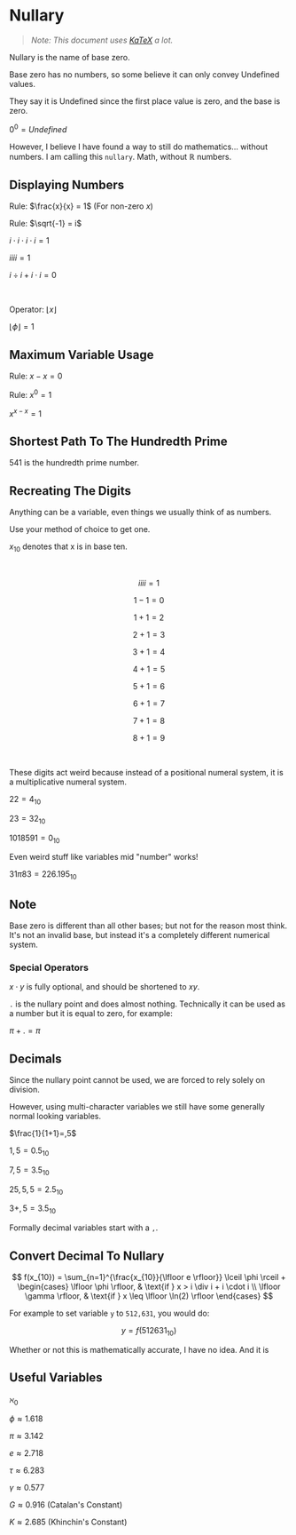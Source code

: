 # Nullary
> *Note: This document uses [KaTeX](https://katex.org/#demo) a lot.*

Nullary is the name of base zero.

Base zero has no numbers, so some believe it can only convey Undefined values.

They say it is Undefined since the first place value is zero, and the base is zero.

$0^{0} = Undefined$

However, I believe I have found a way to still do mathematics... without numbers. I am calling this `nullary`. Math, without $ℝ$ numbers.

## Displaying Numbers
Rule: $\frac{x}{x} = 1$ (For non-zero $x$)

Rule: $\sqrt{-1} = i$

$i \cdot i \cdot i \cdot i = 1$

$iiii = 1$

$i \div i + i \cdot i = 0$

<br>

Operator: $\lfloor x \rfloor$

$\lfloor \phi \rfloor = 1$

## Maximum Variable Usage
Rule: $x - x = 0$

Rule: $x^{0} = 1$

$x^{x-x} = 1$

## Shortest Path To The Hundredth Prime
541 is the hundredth prime number.

## Recreating The Digits
Anything can be a variable, even things we usually think of as numbers.

Use your method of choice to get one.

$x_{10}$ denotes that x is in base ten.

<br>

$$
iiii = 1
$$

$$
1 - 1 = 0
$$

$$
1 + 1 = 2
$$

$$
2 + 1 = 3
$$

$$
3 + 1 = 4
$$

$$
4 + 1 = 5
$$

$$
5 + 1 = 6
$$

$$
6 + 1 = 7
$$

$$
7 + 1 = 8
$$

$$
8 + 1 = 9
$$

<br>

These digits act weird because instead of a positional numeral system, it is a multiplicative numeral system.

$22 = 4_{10}$

$23=32_{10}$

$1018591=0_{10}$

Even weird stuff like variables mid "number" works!

$31 \pi 83=226.195_{10}$

## Note
Base zero is different than all other bases; but not for the reason most think. It's not an invalid base, but instead it's a completely different numerical system.

### Special Operators
$x \cdot y$ is fully optional, and should be shortened to $xy$.

`.` is the nullary point and does almost nothing. Technically it can be used as a number but it is equal to zero, for example:

$\pi + . = \pi$

## Decimals
Since the nullary point cannot be used, we are forced to rely solely on division.

However, using multi-character variables we still have some generally normal looking variables.

$\frac{1}{1+1}=,5$

$1,5=0.5_{10}$

$7,5=3.5_{10}$

$25,5,5=2.5_{10}$

$3+,5=3.5_{10}$

Formally decimal variables start with a `,`.

## Convert Decimal To Nullary

$$
f(x_{10}) =
\sum_{n=1}^{\frac{x_{10}}{\lfloor e \rfloor}} \lceil \phi \rceil
+
\begin{cases}
  \lfloor \phi \rfloor,   & \text{if } x >    i \div i + i \cdot i \\
  \lfloor \gamma \rfloor, & \text{if } x \leq \lfloor \ln(2) \rfloor
\end{cases}
$$

For example to set variable `y` to `512,631`, you would do:

$$
y = f(512631_{10})
$$

Whether or not this is mathematically accurate, I have no idea. And it is 

## Useful Variables
$\aleph_0$

$\phi \approx 1.618$

$\pi \approx 3.142$

$e \approx 2.718$

$\tau \approx 6.283$

$\gamma \approx 0.577$

$G \approx 0.916$ (Catalan's Constant)

$K \approx 2.685$ (Khinchin's Constant)
